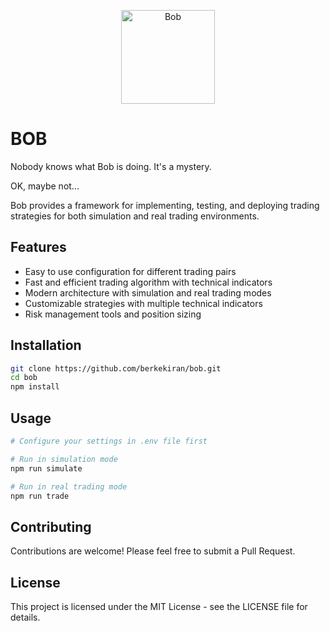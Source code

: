 <p align="center">
   <img src="https://github.com/user-attachments/assets/66b27803-2522-4674-9ad2-42f457cd70e9" alt="Bob" width="150" />
</p>

# BOB 

Nobody knows what Bob is doing. It's a mystery.

OK, maybe not...

Bob provides a framework for implementing, testing, and deploying trading strategies for both simulation and real trading environments.

## Features

- Easy to use configuration for different trading pairs
- Fast and efficient trading algorithm with technical indicators
- Modern architecture with simulation and real trading modes
- Customizable strategies with multiple technical indicators
- Risk management tools and position sizing

## Installation

```bash
git clone https://github.com/berkekiran/bob.git
cd bob
npm install
```

## Usage

```bash
# Configure your settings in .env file first

# Run in simulation mode
npm run simulate

# Run in real trading mode
npm run trade
```

## Contributing

Contributions are welcome! Please feel free to submit a Pull Request.

## License

This project is licensed under the MIT License - see the LICENSE file for details. 
